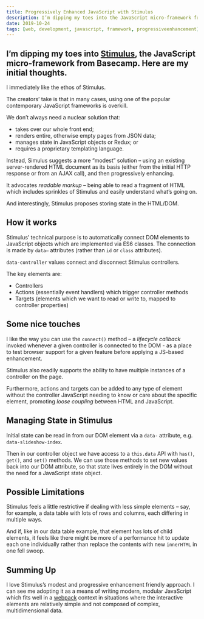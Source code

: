 ```yaml
---
title: Progressively Enhanced JavaScript with Stimulus
description: I’m dipping my toes into the JavaScript micro-framework from Basecamp
date: 2019-10-24
tags: [web, development, javascript, framework, progressiveenhancement]
---
```

I’m dipping my toes into [Stimulus](https://stimulusjs.org/handbook/introduction), the JavaScript micro-framework from Basecamp. Here are my initial thoughts.
---

I immediately like the ethos of Stimulus.

The creators’ take is that in many cases, using one of the popular contemporary JavaScript frameworks is overkill.

We don’t always need a nuclear solution that:

- takes over our whole front end;
- renders entire, otherwise empty pages from JSON data;
- manages state in JavaScript objects or Redux; or
- requires a proprietary templating language.

Instead, Simulus suggests a more “modest” solution – using an existing server-rendered HTML document as its basis (either from the initial HTTP response or from an AJAX call), and then progressively enhancing.

It advocates _readable markup_ – being able to read a fragment of HTML which includes sprinkles of Stimulus and easily understand what’s going on.

And interestingly, Stimulus proposes storing state in the HTML/DOM.

## How it works

Stimulus’ technical purpose is to automatically connect DOM elements to JavaScript objects which are implemented via ES6 classes. The connection is made by `data–` attributes (rather than `id` or `class` attributes). 

`data-controller` values connect and disconnect Stimulus controllers.

The key elements are:

- Controllers
- Actions (essentially event handlers) which trigger controller methods
- Targets (elements which we want to read or write to, mapped to controller properties)

## Some nice touches

I like the way you can use the `connect()` method – a _lifecycle callback_ invoked whenever a given controller is connected to the DOM - as a place to test browser support for a given feature before applying a JS-based enhancement.

Stimulus also readily supports the ability to have multiple instances of a controller on the page.

Furthermore, actions and targets can be added to any type of element without the controller JavaScript needing to know or care about the specific element, promoting _loose coupling_ between HTML and JavaScript.

## Managing State in Stimulus

Initial state can be read in from our DOM element via a `data-` attribute, e.g. `data-slideshow-index`.

Then in our controller object we have access to a `this.data` API with `has()`, `get()`, and `set()` methods. We can use those methods to set new values back into our DOM attribute, so that state lives entirely in the DOM without the need for a JavaScript state object.

## Possible Limitations

Stimulus feels a little restrictive if dealing with less simple elements – say, for example, a data table with lots of rows and columns, each differing in multiple ways. 

And if, like in our data table example, that element has lots of child elements, it feels like there might be more of a performance hit to update each one individually rather than replace the contents with new `innerHTML` in one fell swoop.

## Summing Up

I love Stimulus’s modest and progressive enhancement friendly approach. I can see me adopting it as a means of writing modern, modular JavaScript which fits well in a [webpack](https://webpack.js.org/) context in situations where the interactive elements are relatively simple and not composed of complex, multidimensional data. 
